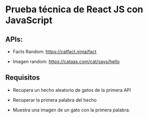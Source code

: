 # Prueba técnica de React JS con JavaScript

## APIs:

- Facts Random: https://catfact.ninja/fact

- Imagen random: https://cataas.com/cat/says/hello

## Requisitos

- Recupera un hecho aleatorio de gatos de la primera API

- Recuperar la primera palabra del hecho

- Muestra una imagen de un gato con la primera palabra.